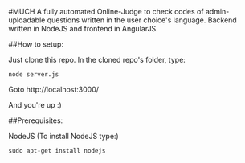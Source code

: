 #MUCH
A fully automated Online-Judge to check codes of admin-uploadable questions written in the user choice's language.
Backend written in NodeJS and frontend in AngularJS.

##How to setup:

Just clone this repo.
In the cloned repo's folder, type:
```
node server.js
```
Goto http://localhost:3000/

And you're up :)

##Prerequisites:

NodeJS
(To install NodeJS type:)
```
sudo apt-get install nodejs
```
